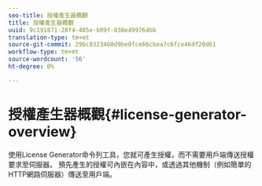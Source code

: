 ```yaml
---
seo-title: 授權產生器概觀
title: 授權產生器概觀
uuid: 9c191871-28f4-485e-b09f-038e499764bb
translation-type: tm+mt
source-git-commit: 29bc8323460d9be0fce66cbea7c6fce46df20d61
workflow-type: tm+mt
source-wordcount: '56'
ht-degree: 0%

---
```



# 授權產生器概觀{#license-generator-overview}

使用License Generator命令列工具，您就可產生授權，而不需要用戶端傳送授權要求至伺服器。 預先產生的授權可內嵌在內容中，或透過其他機制（例如簡單的HTTP網路伺服器）傳送至用戶端。
